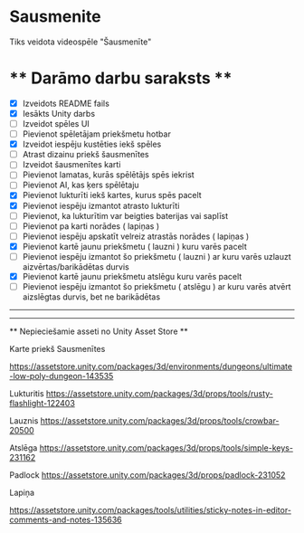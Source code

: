 # Sausmenite
Tiks veidota videospēle "Šausmenīte" 

# ** Darāmo darbu saraksts ** 
- [x] Izveidots README fails
- [x] Iesākts Unity darbs
- [ ] Izveidot spēles UI
- [ ] Pievienot spēletājam priekšmetu hotbar
- [x] Izveidot iespēju kustēties iekš spēles
- [ ] Atrast dizainu priekš šausmenītes
- [ ] Izveidot šausmenītes karti
- [ ] Pievienot lamatas, kurās spēlētājs spēs iekrist
- [ ] Pievienot AI, kas ķers spēlētaju
- [x] Pievienot lukturīti iekš kartes, kurus spēs pacelt
- [x] Pievienot iespēju izmantot atrasto lukturīti
- [ ] Pievienot, ka lukturītim var beigties baterijas vai saplīst
- [ ] Pievienot pa karti norādes ( lapiņas )
- [ ] Pievienot iespēju apskatīt velreiz atrastās norādes ( lapiņas )
- [x] Pievienot kartē jaunu priekšmetu ( lauzni ) kuru varēs pacelt
- [ ] Pievienot iespēju izmantot šo priekšmetu ( lauzni ) ar kuru varēs uzlauzt aizvērtas/barikādētas durvis
- [x] Pievienot kartē jaunu priekšmetu atslēgu kuru varēs pacelt
- [ ] Pievienot iespēju izmantot šo priekšmetu ( atslēgu ) ar kuru varēs atvērt aizslēgtas durvis, bet ne barikādētas

________________________________________________________________________________________________________________________________________________
________________________________________________________________________________________________________________________________________________

** Nepieciešamie asseti no Unity Asset Store **

Karte priekš Sausmenītes

https://assetstore.unity.com/packages/3d/environments/dungeons/ultimate-low-poly-dungeon-143535

Lukturitis
https://assetstore.unity.com/packages/3d/props/tools/rusty-flashlight-122403

Lauznis
https://assetstore.unity.com/packages/3d/props/tools/crowbar-20500

Atslēga 
https://assetstore.unity.com/packages/3d/props/tools/simple-keys-231162

Padlock
https://assetstore.unity.com/packages/3d/props/padlock-231052


Lapiņa

https://assetstore.unity.com/packages/tools/utilities/sticky-notes-in-editor-comments-and-notes-135636
